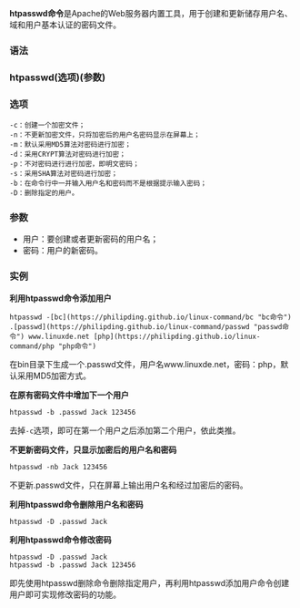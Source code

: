 **htpasswd命令**是Apache的Web服务器内置工具，用于创建和更新储存用户名、域和用户基本认证的密码文件。

### 语法  

### htpasswd(选项)(参数)  

### 选项  

```
-c：创建一个加密文件；
-n：不更新加密文件，只将加密后的用户名密码显示在屏幕上；
-m：默认采用MD5算法对密码进行加密；
-d：采用CRYPT算法对密码进行加密；
-p：不对密码进行进行加密，即明文密码；
-s：采用SHA算法对密码进行加密；
-b：在命令行中一并输入用户名和密码而不是根据提示输入密码；
-D：删除指定的用户。
```

### 参数  

*   用户：要创建或者更新密码的用户名；
*   密码：用户的新密码。

### 实例  

**利用htpasswd命令添加用户**

```
htpasswd -[bc](https://philipding.github.io/linux-command/bc "bc命令") .[passwd](https://philipding.github.io/linux-command/passwd "passwd命令") www.linuxde.net [php](https://philipding.github.io/linux-command/php "php命令")
```

在bin目录下生成一个.passwd文件，用户名www.linuxde.net，密码：php，默认采用MD5加密方式。

**在原有密码文件中增加下一个用户**

```
htpasswd -b .passwd Jack 123456
```

去掉`-c`选项，即可在第一个用户之后添加第二个用户，依此类推。

**不更新密码文件，只显示加密后的用户名和密码**

```
htpasswd -nb Jack 123456
```

不更新.passwd文件，只在屏幕上输出用户名和经过加密后的密码。

**利用htpasswd命令删除用户名和密码**

```
htpasswd -D .passwd Jack
```

**利用htpasswd命令修改密码**

```
htpasswd -D .passwd Jack
htpasswd -b .passwd Jack 123456
```

即先使用htpasswd删除命令删除指定用户，再利用htpasswd添加用户命令创建用户即可实现修改密码的功能。